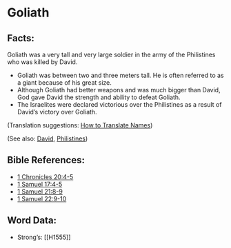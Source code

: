 # Goliath

## Facts:

Goliath was a very tall and very large soldier in the army of the Philistines who was killed by David.

* Goliath was between two and three meters tall. He is often referred to as a giant because of his great size.
* Although Goliath had better weapons and was much bigger than David, God gave David the strength and ability to defeat Goliath.
* The Israelites were declared victorious over the Philistines as a result of David’s victory over Goliath.

(Translation suggestions: [How to Translate Names](../../translate/translate-names))

(See also: [David](../names/david.md), [Philistines](../names/philistines.md))

## Bible References:

* [1 Chronicles 20:4-5](rc://en/tn/help/1ch/20/04)
* [1 Samuel 17:4-5](rc://en/tn/help/1sa/17/04)
* [1 Samuel 21:8-9](rc://en/tn/help/1sa/21/08)
* [1 Samuel 22:9-10](rc://en/tn/help/1sa/22/09)

## Word Data:

* Strong’s: [[H1555]]
